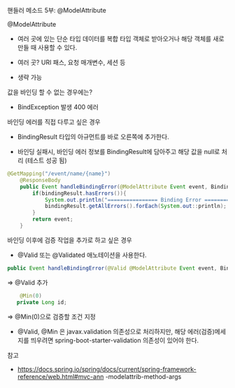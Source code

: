 핸들러 메소드 5부: @ModelAttribute

@ModelAttribute

- 여러 곳에 있는 단순 타입 데이터를 복합 타입 객체로 받아오거나 해당 객체를 새로 만들
때 사용할 수 있다.

- 여러 곳? URI 패스, 요청 매개변수, 세션 등 

- 생략 가능

값을 바인딩 할 수 없는 경우에는? 

- BindException 발생 400 에러

바인딩 에러를 직접 다루고 싶은 경우

- BindingResult 타입의 아규먼트를 바로 오른쪽에 추가한다.

- 바인딩 실패시, 바인딩 에러 정보를 BindingResult에 담아주고 해당 값을 null로 처리 (테스트 성공 됨) 

```java
@GetMapping("/event/name/{name}")
    @ResponseBody
    public Event handleBindingError(@ModelAttribute Event event, BindingResult bindingResult){
        if(bindingResult.hasErrors()){
            System.out.println("================ Binding Error ==================");
            bindingResult.getAllErrors().forEach(System.out::println);
        }
        return event;
    }
```

바인딩 이후에 검증 작업을 추가로 하고 싶은 경우

- @Valid 또는 @Validated 애노테이션을 사용한다.

```java
public Event handleBindingError(@Valid @ModelAttribute Event event, BindingResult bindingResult){
```
=> @Valid 추가


```java
	@Min(0)
   private Long id;
```   

=> @Min(0)으로 검증할 조건 지정

+ @Valid, @Min 은 javax.validation 의존성으로 처리하지만, 해당 에러(검증)메세지를 띄우려면 spring-boot-starter-validation 의존성이 있어야 한다.


참고

- https://docs.spring.io/spring/docs/current/spring-framework-reference/web.html#mvc-ann -modelattrib-method-args